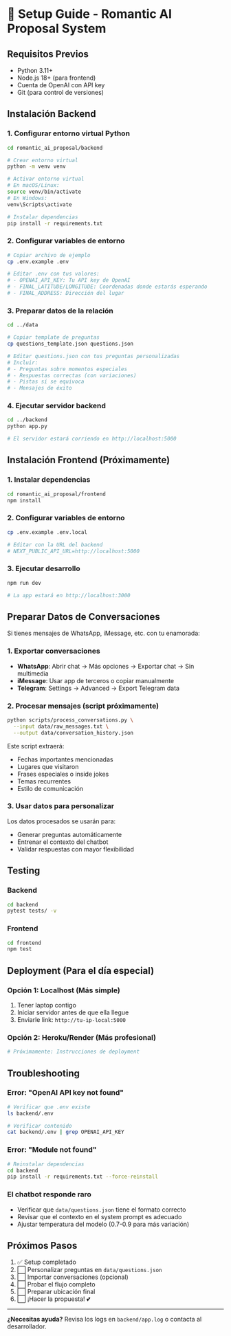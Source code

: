 # 🚀 Setup Guide - Romantic AI Proposal System

## Requisitos Previos

- Python 3.11+
- Node.js 18+ (para frontend)
- Cuenta de OpenAI con API key
- Git (para control de versiones)

## Instalación Backend

### 1. Configurar entorno virtual Python

```bash
cd romantic_ai_proposal/backend

# Crear entorno virtual
python -m venv venv

# Activar entorno virtual
# En macOS/Linux:
source venv/bin/activate
# En Windows:
venv\Scripts\activate

# Instalar dependencias
pip install -r requirements.txt
```

### 2. Configurar variables de entorno

```bash
# Copiar archivo de ejemplo
cp .env.example .env

# Editar .env con tus valores:
# - OPENAI_API_KEY: Tu API key de OpenAI
# - FINAL_LATITUDE/LONGITUDE: Coordenadas donde estarás esperando
# - FINAL_ADDRESS: Dirección del lugar
```

### 3. Preparar datos de la relación

```bash
cd ../data

# Copiar template de preguntas
cp questions_template.json questions.json

# Editar questions.json con tus preguntas personalizadas
# Incluir:
# - Preguntas sobre momentos especiales
# - Respuestas correctas (con variaciones)
# - Pistas si se equivoca
# - Mensajes de éxito
```

### 4. Ejecutar servidor backend

```bash
cd ../backend
python app.py

# El servidor estará corriendo en http://localhost:5000
```

## Instalación Frontend (Próximamente)

### 1. Instalar dependencias

```bash
cd romantic_ai_proposal/frontend
npm install
```

### 2. Configurar variables de entorno

```bash
cp .env.example .env.local

# Editar con la URL del backend
# NEXT_PUBLIC_API_URL=http://localhost:5000
```

### 3. Ejecutar desarrollo

```bash
npm run dev

# La app estará en http://localhost:3000
```

## Preparar Datos de Conversaciones

Si tienes mensajes de WhatsApp, iMessage, etc. con tu enamorada:

### 1. Exportar conversaciones

- **WhatsApp**: Abrir chat → Más opciones → Exportar chat → Sin multimedia
- **iMessage**: Usar app de terceros o copiar manualmente
- **Telegram**: Settings → Advanced → Export Telegram data

### 2. Procesar mensajes (script próximamente)

```bash
python scripts/process_conversations.py \
  --input data/raw_messages.txt \
  --output data/conversation_history.json
```

Este script extraerá:
- Fechas importantes mencionadas
- Lugares que visitaron
- Frases especiales o inside jokes
- Temas recurrentes
- Estilo de comunicación

### 3. Usar datos para personalizar

Los datos procesados se usarán para:
- Generar preguntas automáticamente
- Entrenar el contexto del chatbot
- Validar respuestas con mayor flexibilidad

## Testing

### Backend

```bash
cd backend
pytest tests/ -v
```

### Frontend

```bash
cd frontend
npm test
```

## Deployment (Para el día especial)

### Opción 1: Localhost (Más simple)

1. Tener laptop contigo
2. Iniciar servidor antes de que ella llegue
3. Enviarle link: `http://tu-ip-local:5000`

### Opción 2: Heroku/Render (Más profesional)

```bash
# Próximamente: Instrucciones de deployment
```

## Troubleshooting

### Error: "OpenAI API key not found"

```bash
# Verificar que .env existe
ls backend/.env

# Verificar contenido
cat backend/.env | grep OPENAI_API_KEY
```

### Error: "Module not found"

```bash
# Reinstalar dependencias
cd backend
pip install -r requirements.txt --force-reinstall
```

### El chatbot responde raro

- Verificar que `data/questions.json` tiene el formato correcto
- Revisar que el contexto en el system prompt es adecuado
- Ajustar temperatura del modelo (0.7-0.9 para más variación)

## Próximos Pasos

1. ✅ Setup completado
2. ⬜ Personalizar preguntas en `data/questions.json`
3. ⬜ Importar conversaciones (opcional)
4. ⬜ Probar el flujo completo
5. ⬜ Preparar ubicación final
6. ⬜ ¡Hacer la propuesta! 💕

---

**¿Necesitas ayuda?** Revisa los logs en `backend/app.log` o contacta al desarrollador.
